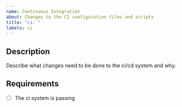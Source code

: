 ```yaml
---
name: Continuous Integration
about: Changes to the CI configuration files and scripts
title: "ci: "
labels: ci
---
```


## Description

Describe what changes need to be done to the ci/cd system and why.

## Requirements

- [ ] The ci system is passing
